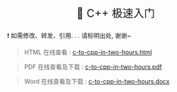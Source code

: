 <p style="text-align:center;font-size:25px">
    📝 C++ 极速入门
</p>

❗ 如需修改、转发、引用. . . 请标明出处, 谢谢~

> HTML 在线查看 : [c-to-cpp-in-two-hours.html](https://algorithm.show/cpp-tutorial/c-to-cpp-in-two-hours/c-to-cpp-in-two-hours.html)

> PDF 在线查看及下载 : [c-to-cpp-in-two-hours.pdf](https://algorithm.show/cpp-tutorial/c-to-cpp-in-two-hours/c-to-cpp-in-two-hours.pdf)     

> Word 在线查看及下载 : [c-to-cpp-in-two-hours.docx](https://algorithm.show/cpp-tutorial/c-to-cpp-in-two-hours/c-to-cpp-in-two-hours.docx)     
